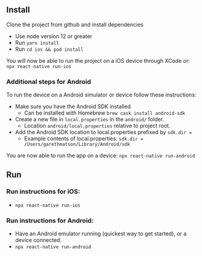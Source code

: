 ## Install

Clone the project from github and install dependencies 

- Use node version 12 or greater
- Run `yarn install`
- Run `cd ios && pod install`

You will now be able to run the project on a iOS device through XCode or: `npx react-native run-ios`

### Additional steps for Android

To run the device on a Android simulator or device follow these instructions:

- Make sure you have the Android SDK installed 
  - Can be installed with Homebrew `brew cask install android-sdk`
- Create a new file in `local.properties` in the `android/` folder. 
  - Location `android/local.properties` relative to project root.
- Add the Android SDK location to local.properties prefixed by `sdk.dir = `
  - Example contents of local.properties: `sdk.dir = /Users/garethmatson/Library/Android/sdk`

You are now able to run the app on a device: `npx react-native run-android`

## Run

### Run instructions for iOS:

- `npx react-native run-ios`

### Run instructions for Android:

- Have an Android emulator running (quickest way to get started), or a device connected.
- `npx react-native run-android`
